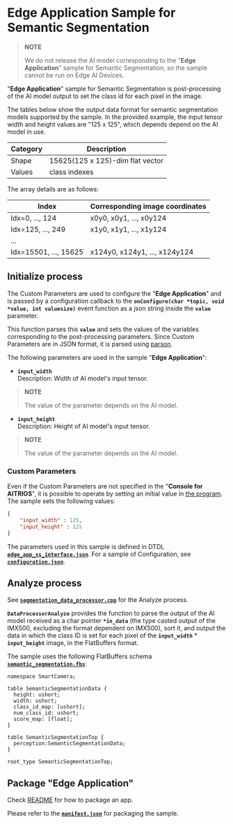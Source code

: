 # Edge Application Sample for Semantic Segmentation

>**NOTE**
>
>We do not release the AI model corresponding to the "**Edge Application**" sample for Semantic Segmentation, so the sample cannot be run on Edge AI Devices.

"**Edge Application**" sample for Semantic Segmentation is post-processing of the AI model output to set the class id for each pixel in the image.

The tables below show the output data format for semantic segmentation models supported by the sample. In the provided example, the input tensor width and height values are "125 x 125", which depends depend on the AI model in use.

| Category | Description                      |
| -------- | -------------------------------- |
| Shape    | 15625(125 x 125)-dim flat vector |
| Values   | class indexes                    |

The array details are as follows:

| Index                 | Corresponding image coordinates |
| --------------------- | ------------------------------- |
| Idx=0, ..., 124       | x0y0, x0y1, ..., x0y124         |
| Idx=125, ..., 249     | x1y0, x1y1, ..., x1y124         |
| ...                   |                                 |
| Idx=15501, ..., 15625 | x124y0, x124y1, ..., x124y124   |

## Initialize process
The Custom Parameters are used to configure the "**Edge Application**" and is passed by a configuration callback to the **`onConfigure(char *topic, void *value, int valuesize)`** event function as a json string inside the **`value`** parameter.
 
This function parses this **`value`** and sets the values of the variables corresponding to the post-processing parameters. Since Custom Parameters are in JSON format, it is parsed using [parson](../../libs/third_party/parson/).

The following parameters are used in the sample "**Edge Application**":

- **`input_width`**<br>
  Description: Width of AI model's input tensor.<br>
>**NOTE**
>
>The value of the parameter depends on the AI model.

- **`input_height`**<br>
  Description: Height of AI model's input tensor.<br>
>**NOTE**
>
>The value of the parameter depends on the AI model.

### Custom Parameters
Even if the Custom Parameters are not specified in the "**Console for AITRIOS**", it is possible to operate by setting an initial value in [the program](./data_processor/src/segmentation_utils.hpp). The sample sets the following values:
 
```json
{
    "input_width" : 125,
    "input_height" : 125
}
```

The parameters used in this sample is defined in DTDL [**`edge_app_ss_interface.json`**](./package/edge_app_ss_interface.json). For a sample of Configuration, see [**`configuration.json`**](./configuration/configuration.json).

## Analyze process
See [**`segmentation_data_processor.cpp`**](./data_processor/src/segmentation_data_processor.cpp) for the Analyze process.

**`DataProcessorAnalyze`** provides the function to parse the output of the AI model received as a char pointer  **`*in_data`** (the type casted output of the IMX500, excluding the format dependent on IMX500), sort it, and output the data in which the class ID is set for each pixel of the **`input_width`** * **`input_height`** image, in the FlatBuffers format.

The sample uses the following FlatBuffers schema  [**`semantic_segmentation.fbs`**](./schemas/semantic_segmentation.fbs):

```
namespace SmartCamera;

table SemanticSegmentationData {
  height: ushort;
  width: ushort;
  class_id_map: [ushort];
  num_class_id: ushort;
  score_map: [float]; 
}

table SemanticSegmentationTop {
  perception:SemanticSegmentationData;
}

root_type SemanticSegmentationTop;
```

## Package "**Edge Application**"

Check [README](../../tutorials/2_import_edge_app/README.md) for how to package an app.

Please refer to the [**`manifest.json`**](./package/manifest.json) for packaging the sample.
